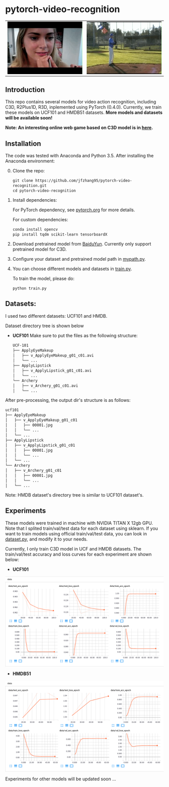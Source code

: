 # pytorch-video-recognition

<table style="border:0px">
   <tr>
       <td><img src="assets/demo1.gif" frame=void rules=none></td>
       <td><img src="assets/demo2.gif" frame=void rules=none></td>
   </tr>
</table>

## Introduction
This repo contains several models for video action recognition,
including C3D, R2Plus1D, R3D, inplemented using PyTorch (0.4.0).
Currently, we train these models on UCF101 and HMDB51 datasets.
**More models and datasets will be available soon!**

**Note: An interesting online web game based on C3D model is in [here](https://github.com/jfzhang95/project-demo).**

## Installation
The code was tested with Anaconda and Python 3.5. After installing the Anaconda environment:

0. Clone the repo:
    ```Shell
    git clone https://github.com/jfzhang95/pytorch-video-recognition.git
    cd pytorch-video-recognition
    ```

1. Install dependencies:

    For PyTorch dependency, see [pytorch.org](https://pytorch.org/) for more details.

    For custom dependencies:
    ```Shell
    conda install opencv
    pip install tqdm scikit-learn tensorboardX
    ```

2. Download pretrained model from [BaiduYun](https://pan.baidu.com/s/1saNqGBkzZHwZpG-A5RDLVw).
   Currently only support pretrained model for C3D.

3. Configure your dataset and pretrained model path in
[mypath.py](https://github.com/jfzhang95/pytorch-video-recognition/blob/master/mypath.py).

4. You can choose different models and datasets in
[train.py](https://github.com/jfzhang95/pytorch-video-recognition/blob/master/train.py).

    To train the model, please do:
    ```Shell
    python train.py
    ```

## Datasets:

I used two different datasets: UCF101 and HMDB.

Dataset directory tree is shown below

- **UCF101**
Make sure to put the files as the following structure:
  ```
  UCF-101
  ├── ApplyEyeMakeup
  │   ├── v_ApplyEyeMakeup_g01_c01.avi
  │   └── ...
  ├── ApplyLipstick
  │   ├── v_ApplyLipstick_g01_c01.avi
  │   └── ...
  └── Archery
  │   ├── v_Archery_g01_c01.avi
  │   └── ...
  ```
After pre-processing, the output dir's structure is as follows:
  ```
  ucf101
  ├── ApplyEyeMakeup
  │   ├── v_ApplyEyeMakeup_g01_c01
  │   │   ├── 00001.jpg
  │   │   └── ...
  │   └── ...
  ├── ApplyLipstick
  │   ├── v_ApplyLipstick_g01_c01
  │   │   ├── 00001.jpg
  │   │   └── ...
  │   └── ...
  └── Archery
  │   ├── v_Archery_g01_c01
  │   │   ├── 00001.jpg
  │   │   └── ...
  │   └── ...
  ```

Note: HMDB dataset's directory tree is similar to UCF101 dataset's.

## Experiments
These models were trained in machine with NVIDIA TITAN X 12gb GPU. Note that I splited
train/val/test data for each dataset using sklearn. If you want to train models using
official train/val/test data, you can look in [dataset.py](https://github.com/jfzhang95/pytorch-video-recognition/blob/master/dataloaders/dataset.py), and modify it to your needs.

Currently, I only train C3D model in UCF and HMDB datasets. The train/val/test
accuracy and loss curves for each experiment are shown below:

- **UCF101**

<p align="center"><img src="assets/ucf101_results.png" align="center" width=900 height=auto/></p>

- **HMDB51**

<p align="center"><img src="assets/hmdb51_results.png" align="center" width=900 height=auto/></p>

Experiments for other models will be updated soon ...